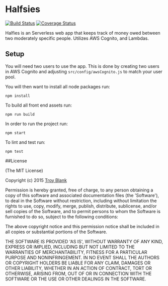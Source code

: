 # Halfsies


[![Build Status](https://travis-ci.org/troyblank/halfsies.svg?branch=master)](https://travis-ci.org/troyblank/halfsies)
[![Coverage Status](https://coveralls.io/repos/github/troyblank/halfsies/badge.svg?branch=master)](https://coveralls.io/github/troyblank/halfsies?branch=master)

Halfies is an Serverless web app that keeps track of money owed between two moderately specific people. Utilizes AWS Cognito, and Lambdas.

## Setup
You will need two users to use the app. This is done by creating two users in AWS Cognito and adjusting `src/config/awsCognito.js` to match your user pool.

You will then want to install all node packages run:

    npm install

To build all front end assets run:

    npm run build

In order to run the project run:

    npm start

To lint and test run:

    npm test

##License

(The MIT License)

Copyright (c) 2015 [Troy Blank](mailto:troy@troyblank.com, "Troy Blank")

Permission is hereby granted, free of charge, to any person obtaining a copy of this software and associated documentation files (the 'Software'), to deal in the Software without restriction, including without limitation the rights to use, copy, modify, merge, publish, distribute, sublicense, and/or sell copies of the Software, and to permit persons to whom the Software is furnished to do so, subject to the following conditions:

The above copyright notice and this permission notice shall be included in all copies or substantial portions of the Software.

THE SOFTWARE IS PROVIDED 'AS IS', WITHOUT WARRANTY OF ANY KIND, EXPRESS OR IMPLIED, INCLUDING BUT NOT LIMITED TO THE WARRANTIES OF MERCHANTABILITY, FITNESS FOR A PARTICULAR PURPOSE AND NONINFRINGEMENT. IN NO EVENT SHALL THE AUTHORS OR COPYRIGHT HOLDERS BE LIABLE FOR ANY CLAIM, DAMAGES OR OTHER LIABILITY, WHETHER IN AN ACTION OF CONTRACT, TORT OR OTHERWISE, ARISING FROM, OUT OF OR IN CONNECTION WITH THE SOFTWARE OR THE USE OR OTHER DEALINGS IN THE SOFTWARE.
